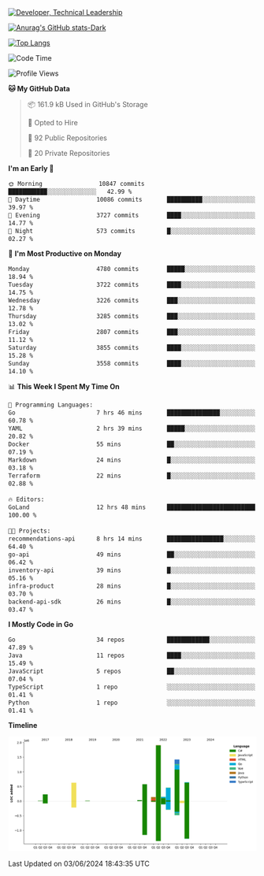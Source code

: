 <div>
  <a href="https://www.linkedin.com/in/arielpineiro/" target="_blank" rel="nofollow noopener noreferrer">
    <img src="https://img.shields.io/badge/-LinkedIn-%230077B5?style=for-the-badge&logo=linkedin&logoColor=white" alt="Developer, Technical Leadership" title="Ariel Piñeiro">
  </a>
</div>

[![Anurag's GitHub stats-Dark](https://github-readme-stats.vercel.app/api?username=arielsrv&show_icons=true&theme=dark#gh-dark-mode-only)](https://github.com/anuraghazra/github-readme-stats#gh-dark-mode-only)

[![Top Langs](https://github-readme-stats.vercel.app/api/top-langs/?username=arielsrv&layout=compact&langs_count=10&theme=dark#gh-dark-mode-only)](https://github.com/anuraghazra/github-readme-stats&theme=dark#gh-dark-mode-only)

<!--START_SECTION:waka-->
![Code Time](http://img.shields.io/badge/Code%20Time-920%20hrs%2024%20mins-blue)

![Profile Views](http://img.shields.io/badge/Profile%20Views-1-blue)

**🐱 My GitHub Data** 

> 📦 161.9 kB Used in GitHub's Storage 
 > 
> 💼 Opted to Hire
 > 
> 📜 92 Public Repositories 
 > 
> 🔑 20 Private Repositories 
 > 
**I'm an Early 🐤** 

```text
🌞 Morning                10847 commits       ███████████░░░░░░░░░░░░░░   42.99 % 
🌆 Daytime                10086 commits       ██████████░░░░░░░░░░░░░░░   39.97 % 
🌃 Evening                3727 commits        ████░░░░░░░░░░░░░░░░░░░░░   14.77 % 
🌙 Night                  573 commits         █░░░░░░░░░░░░░░░░░░░░░░░░   02.27 % 
```
📅 **I'm Most Productive on Monday** 

```text
Monday                   4780 commits        █████░░░░░░░░░░░░░░░░░░░░   18.94 % 
Tuesday                  3722 commits        ████░░░░░░░░░░░░░░░░░░░░░   14.75 % 
Wednesday                3226 commits        ███░░░░░░░░░░░░░░░░░░░░░░   12.78 % 
Thursday                 3285 commits        ███░░░░░░░░░░░░░░░░░░░░░░   13.02 % 
Friday                   2807 commits        ███░░░░░░░░░░░░░░░░░░░░░░   11.12 % 
Saturday                 3855 commits        ████░░░░░░░░░░░░░░░░░░░░░   15.28 % 
Sunday                   3558 commits        ████░░░░░░░░░░░░░░░░░░░░░   14.10 % 
```


📊 **This Week I Spent My Time On** 

```text
💬 Programming Languages: 
Go                       7 hrs 46 mins       ███████████████░░░░░░░░░░   60.78 % 
YAML                     2 hrs 39 mins       █████░░░░░░░░░░░░░░░░░░░░   20.82 % 
Docker                   55 mins             ██░░░░░░░░░░░░░░░░░░░░░░░   07.19 % 
Markdown                 24 mins             █░░░░░░░░░░░░░░░░░░░░░░░░   03.18 % 
Terraform                22 mins             █░░░░░░░░░░░░░░░░░░░░░░░░   02.88 % 

🔥 Editors: 
GoLand                   12 hrs 48 mins      █████████████████████████   100.00 % 

🐱‍💻 Projects: 
recommendations-api      8 hrs 14 mins       ████████████████░░░░░░░░░   64.40 % 
go-api                   49 mins             ██░░░░░░░░░░░░░░░░░░░░░░░   06.42 % 
inventory-api            39 mins             █░░░░░░░░░░░░░░░░░░░░░░░░   05.16 % 
infra-product            28 mins             █░░░░░░░░░░░░░░░░░░░░░░░░   03.70 % 
backend-api-sdk          26 mins             █░░░░░░░░░░░░░░░░░░░░░░░░   03.47 % 
```

**I Mostly Code in Go** 

```text
Go                       34 repos            ████████████░░░░░░░░░░░░░   47.89 % 
Java                     11 repos            ████░░░░░░░░░░░░░░░░░░░░░   15.49 % 
JavaScript               5 repos             ██░░░░░░░░░░░░░░░░░░░░░░░   07.04 % 
TypeScript               1 repo              ░░░░░░░░░░░░░░░░░░░░░░░░░   01.41 % 
Python                   1 repo              ░░░░░░░░░░░░░░░░░░░░░░░░░   01.41 % 
```



**Timeline**

![Lines of Code chart](https://raw.githubusercontent.com/arielsrv/arielsrv/main/assets/bar_graph.png)


 Last Updated on 03/06/2024 18:43:35 UTC
<!--END_SECTION:waka-->

